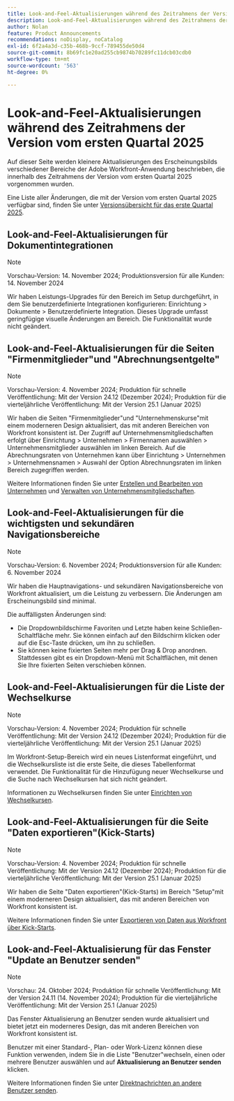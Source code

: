 ```yaml
---
title: Look-and-Feel-Aktualisierungen während des Zeitrahmens der Version vom ersten Quartal 2025
description: Look-and-Feel-Aktualisierungen während des Zeitrahmens der Version vom ersten Quartal 2025
author: Nolan
feature: Product Announcements
recommendations: noDisplay, noCatalog
exl-id: 6f2a4a3d-c35b-468b-9ccf-789455de50d4
source-git-commit: 8b69fc1e20ad255cb9874b70289fc11dcb03cdb0
workflow-type: tm+mt
source-wordcount: '563'
ht-degree: 0%

---
```


# Look-and-Feel-Aktualisierungen während des Zeitrahmens der Version vom ersten Quartal 2025

Auf dieser Seite werden kleinere Aktualisierungen des Erscheinungsbilds verschiedener Bereiche der Adobe Workfront-Anwendung beschrieben, die innerhalb des Zeitrahmens der Version vom ersten Quartal 2025 vorgenommen wurden.

Eine Liste aller Änderungen, die mit der Version vom ersten Quartal 2025 verfügbar sind, finden Sie unter [Versionsübersicht für das erste Quartal 2025](/help/quicksilver/product-announcements/product-releases/25-q1-release-activity/25-q1-release-overview.md).

## Look-and-Feel-Aktualisierungen für Dokumentintegrationen

>[!NOTE]
>
>Vorschau-Version: 14. November 2024; Produktionsversion für alle Kunden: 14. November 2024

Wir haben Leistungs-Upgrades für den Bereich im Setup durchgeführt, in dem Sie benutzerdefinierte Integrationen konfigurieren: Einrichtung > Dokumente > Benutzerdefinierte Integration. Dieses Upgrade umfasst geringfügige visuelle Änderungen am Bereich. Die Funktionalität wurde nicht geändert.

## Look-and-Feel-Aktualisierungen für die Seiten &quot;Firmenmitglieder&quot;und &quot;Abrechnungsentgelte&quot;

>[!NOTE]
>
>Vorschau-Version: 4. November 2024; Produktion für schnelle Veröffentlichung: Mit der Version 24.12 (Dezember 2024); Produktion für die vierteljährliche Veröffentlichung: Mit der Version 25.1 (Januar 2025)

Wir haben die Seiten &quot;Firmenmitglieder&quot;und &quot;Unternehmenskurse&quot;mit einem moderneren Design aktualisiert, das mit anderen Bereichen von Workfront konsistent ist. Der Zugriff auf Unternehmensmitgliedschaften erfolgt über Einrichtung > Unternehmen > Firmennamen auswählen > Unternehmensmitglieder auswählen im linken Bereich. Auf die Abrechnungsraten von Unternehmen kann über Einrichtung > Unternehmen > Unternehmensnamen > Auswahl der Option Abrechnungsraten im linken Bereich zugegriffen werden.

Weitere Informationen finden Sie unter [Erstellen und Bearbeiten von Unternehmen](/help/quicksilver/administration-and-setup/set-up-workfront/organizational-setup/create-and-edit-companies.md) und [Verwalten von Unternehmensmitgliedschaften](/help/quicksilver/administration-and-setup/set-up-workfront/organizational-setup/manage-company-memberships.md).

## Look-and-Feel-Aktualisierungen für die wichtigsten und sekundären Navigationsbereiche

>[!NOTE]
>
>Vorschau-Version: 6. November 2024; Produktionsversion für alle Kunden: 6. November 2024

Wir haben die Hauptnavigations- und sekundären Navigationsbereiche von Workfront aktualisiert, um die Leistung zu verbessern. Die Änderungen am Erscheinungsbild sind minimal.

Die auffälligsten Änderungen sind:

* Die Dropdownbildschirme Favoriten und Letzte haben keine Schließen-Schaltfläche mehr. Sie können einfach auf den Bildschirm klicken oder auf die Esc-Taste drücken, um ihn zu schließen.
* Sie können keine fixierten Seiten mehr per Drag &amp; Drop anordnen. Stattdessen gibt es ein Dropdown-Menü mit Schaltflächen, mit denen Sie Ihre fixierten Seiten verschieben können.

## Look-and-Feel-Aktualisierungen für die Liste der Wechselkurse

>[!NOTE]
>
>Vorschau-Version: 4. November 2024; Produktion für schnelle Veröffentlichung: Mit der Version 24.12 (Dezember 2024); Produktion für die vierteljährliche Veröffentlichung: Mit der Version 25.1 (Januar 2025)

Im Workfront-Setup-Bereich wird ein neues Listenformat eingeführt, und die Wechselkursliste ist die erste Seite, die dieses Tabellenformat verwendet. Die Funktionalität für die Hinzufügung neuer Wechselkurse und die Suche nach Wechselkursen hat sich nicht geändert.

Informationen zu Wechselkursen finden Sie unter [Einrichten von Wechselkursen](/help/quicksilver/administration-and-setup/manage-workfront/exchange-rates/set-up-exchange-rates.md).

## Look-and-Feel-Aktualisierungen für die Seite &quot;Daten exportieren&quot;(Kick-Starts)

>[!NOTE]
>
>Vorschau-Version: 4. November 2024; Produktion für schnelle Veröffentlichung: Mit der Version 24.12 (Dezember 2024); Produktion für die vierteljährliche Veröffentlichung: Mit der Version 25.1 (Januar 2025)

Wir haben die Seite &quot;Daten exportieren&quot;(Kick-Starts) im Bereich &quot;Setup&quot;mit einem moderneren Design aktualisiert, das mit anderen Bereichen von Workfront konsistent ist.

Weitere Informationen finden Sie unter [Exportieren von Daten aus Workfront über Kick-Starts](/help/quicksilver/administration-and-setup/manage-workfront/using-kick-starts/export-data-from-wf-via-kick-starts.md).

## Look-and-Feel-Aktualisierung für das Fenster &quot;Update an Benutzer senden&quot;

>[!NOTE]
>
>Vorschau: 24. Oktober 2024; Produktion für schnelle Veröffentlichung: Mit der Version 24.11 (14. November 2024); Produktion für die vierteljährliche Veröffentlichung: Mit der Version 25.1 (Januar 2025)

Das Fenster Aktualisierung an Benutzer senden wurde aktualisiert und bietet jetzt ein moderneres Design, das mit anderen Bereichen von Workfront konsistent ist.

Benutzer mit einer Standard-, Plan- oder Work-Lizenz können diese Funktion verwenden, indem Sie in die Liste &quot;Benutzer&quot;wechseln, einen oder mehrere Benutzer auswählen und auf **Aktualisierung an Benutzer senden** klicken.

Weitere Informationen finden Sie unter [Direktnachrichten an andere Benutzer senden](/help/quicksilver/people-teams-and-groups/work-directly-with-others/send-direct-messages-to-other-users.md).
